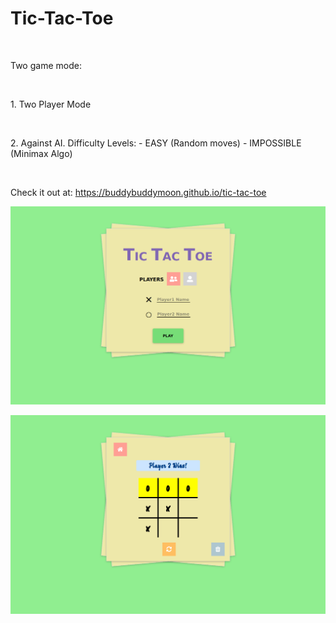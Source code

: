 # Tic-Tac-Toe

<p>&nbsp;</p>
Two game mode:
<p>&nbsp;</p>
    1. Two Player Mode
    <p>&nbsp;</p>
    2. Against AI. Difficulty Levels:
        - EASY (Random moves)
        - IMPOSSIBLE (Minimax Algo)
    <p>&nbsp;</p>


Check it out at: https://buddybuddymoon.github.io/tic-tac-toe

![What is this](screenshot1.png?raw=true "Screenshot")

![What is this](screenshot2.png?raw=true "Screenshot")
